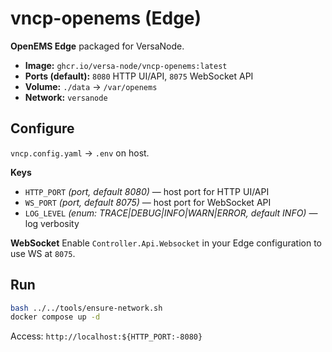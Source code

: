 # vncp-openems (Edge)

**OpenEMS Edge** packaged for VersaNode.

- **Image:** `ghcr.io/versa-node/vncp-openems:latest`
- **Ports (default):** `8080` HTTP UI/API, `8075` WebSocket API
- **Volume:** `./data` → `/var/openems`
- **Network:** `versanode`

## Configure

`vncp.config.yaml` → `.env` on host.

**Keys**
- `HTTP_PORT` *(port, default 8080)* — host port for HTTP UI/API
- `WS_PORT` *(port, default 8075)* — host port for WebSocket API
- `LOG_LEVEL` *(enum: TRACE|DEBUG|INFO|WARN|ERROR, default INFO)* — log verbosity

**WebSocket**
Enable `Controller.Api.Websocket` in your Edge configuration to use WS at `8075`.

## Run
```bash
bash ../../tools/ensure-network.sh
docker compose up -d
```

Access: `http://localhost:${HTTP_PORT:-8080}`
